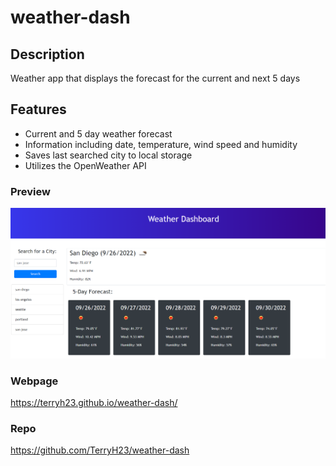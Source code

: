# weather-dash

## Description
Weather app that displays the forecast for the current and next 5 days


## Features
- Current and 5 day weather forecast
- Information including date, temperature, wind speed and humidity
- Saves last searched city to local storage
- Utilizes the OpenWeather API

### Preview
![Preview](https://github.com/TerryH23/weather-dash/blob/main/assets/images/preview.png)

### Webpage
https://terryh23.github.io/weather-dash/

### Repo
https://github.com/TerryH23/weather-dash